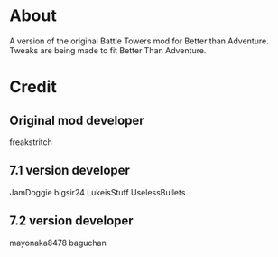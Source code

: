 # About
A version of the original Battle Towers mod for Better than Adventure.
Tweaks are being made to fit Better Than Adventure.
# Credit
## Original mod developer
freakstritch
## 7.1 version developer
JamDoggie
bigsir24
LukeisStuff
UselessBullets
## 7.2 version developer
mayonaka8478
baguchan
